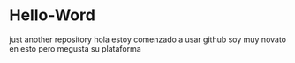 # Hello-Word
just another repository
hola estoy comenzado a usar github soy muy novato en esto pero megusta su plataforma
